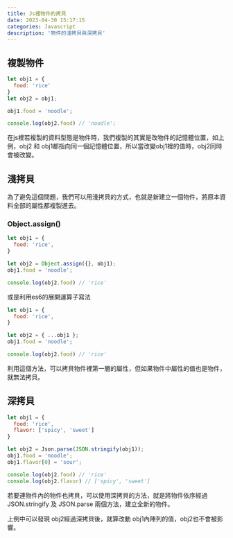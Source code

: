 ```yaml
---
title: Js裡物件的拷貝
date: 2023-04-30 15:17:15
categories: Javascript
description: '物件的淺拷貝與深拷貝'
---
```


## 複製物件

``` js
let obj1 = {
  food: 'rice'
}
let obj2 = obj1;

obj1.food = 'noodle';

console.log(obj2.food) // 'noodle';
```

在js裡若複製的資料型態是物件時，我們複製的其實是改物件的記憶體位置，如上例，obj2 和 obj1都指向同一個記憶體位置，所以當改變obj1裡的值時，obj2同時會被改變。

## 淺拷貝

為了避免這個問題，我們可以用淺拷貝的方式，也就是新建立一個物件，將原本資料全部的屬性都複製進去。

### Object.assign()

``` js
let obj1 = {
  food: 'rice',
}

let obj2 = Object.assign({}, obj1);
obj1.food = 'noodle';

console.log(obj2.food) // 'rice'
```

或是利用es6的展開運算子寫法

``` js
let obj1 = {
  food: 'rice',
}

let obj2 = { ...obj1 };
obj1.food = 'noodle';

console.log(obj2.food) // 'rice'

```
利用這個方法，可以拷貝物件裡第一層的屬性，但如果物件中屬性的值也是物件，就無法拷貝。

## 深拷貝

``` js
let obj1 = {
  food: 'rice',
  flavor: ['spicy', 'sweet']
}

let obj2 = Json.parse(JSON.stringify(obj1));
obj1.food = 'noodle';
obj1.flavor[0] = 'sour';

console.log(obj2.food) // 'rice'
console.log(obj2.flavor) // ['spicy', 'sweet']
```

若要連物件內的物件也拷貝，可以使用深拷貝的方法，就是將物件依序經過 JSON.stringify 及 JSON.parse 兩個方法，建立全新的物件。

上例中可以發現 obj2經過深拷貝後，就算改動 obj1內陣列的值，obj2也不會被影響。

